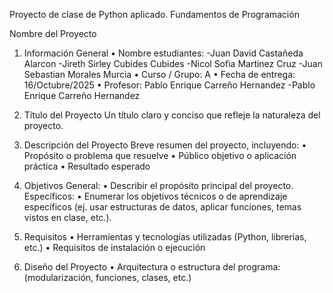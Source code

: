Proyecto de clase de Python aplicado.
Fundamentos de Programación

Nombre del Proyecto
1. Información General
•	Nombre estudiantes:
-Juan David Castañeda Alarcon
-Jireth Sirley Cubides Cubides
-Nicol Sofia Martinez Cruz
-Juan Sebastian Morales Murcia
•	Curso / Grupo: A 
•	Fecha de entrega: 16/Octubre/2025
•	Profesor: Pablo Enrique Carreño Hernandez
-Pablo Enrique Carreño Hernandez

3. Título del Proyecto
Un título claro y conciso que refleje la naturaleza del proyecto.
4. Descripción del Proyecto
Breve resumen del proyecto, incluyendo:
•	Propósito o problema que resuelve
•	Público objetivo o aplicación práctica
•	Resultado esperado
5. Objetivos
General:
•	Describir el propósito principal del proyecto.
Específicos:
•	Enumerar los objetivos técnicos o de aprendizaje específicos (ej. usar estructuras de datos, aplicar funciones, temas vistos en clase, etc.).
6. Requisitos
•	Herramientas y tecnologías utilizadas (Python, librerías, etc.)
•	Requisitos de instalación o ejecución
7. Diseño del Proyecto
•	Arquitectura o estructura del programa: (modularización, funciones, clases, etc.)
